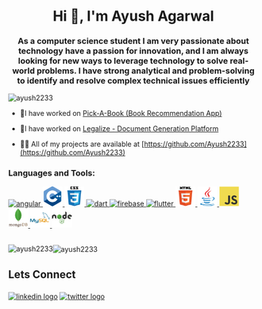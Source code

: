 <h1 align="center">Hi 👋, I'm Ayush Agarwal</h1>
<h3 align="center">As a computer science student I am very passionate about technology have a passion for innovation, and I am always looking for new ways to leverage technology to solve real-world problems. I have strong analytical and problem-solving to identify and resolve complex technical issues efficiently</h3>

<p align="left"> <img src="https://komarev.com/ghpvc/?username=ayush2233&label=Profile%20views&color=0e75b6&style=flat" alt="ayush2233" /> </p>


- 🔭I have worked on [Pick-A-Book (Book Recommendation App)](https://github.com/Ayush2233/Pick-A-Book)

- 🔭I have worked on [Legalize - Document Generation Platform](https://github.com/Ayush2233/Legalize)

- 👨‍💻 All of my projects are available at [https://github.com/Ayush2233](https://github.com/Ayush2233)


<h3 align="left">Languages and Tools:</h3>
<p align="left"> <a href="https://angular.io" target="_blank" rel="noreferrer"> <img src="https://angular.io/assets/images/logos/angular/angular.svg" alt="angular" width="40" height="40"/> </a> 
<a href="https://www.w3schools.com/cpp/" target="_blank" rel="noreferrer"> <img src="https://raw.githubusercontent.com/devicons/devicon/master/icons/cplusplus/cplusplus-original.svg" alt="cplusplus" width="40" height="40"/> </a> 
  <a href="https://www.w3schools.com/css/" target="_blank" rel="noreferrer"> <img src="https://raw.githubusercontent.com/devicons/devicon/master/icons/css3/css3-original-wordmark.svg" alt="css3" width="40" height="40"/> </a> 
  <a href="https://dart.dev" target="_blank" rel="noreferrer"> <img src="https://www.vectorlogo.zone/logos/dartlang/dartlang-icon.svg" alt="dart" width="40" height="40"/> </a>
 <a href="https://firebase.google.com/" target="_blank" rel="noreferrer"> <img src="https://www.vectorlogo.zone/logos/firebase/firebase-icon.svg" alt="firebase" width="40" height="40"/> </a> 
 <a href="https://flutter.dev" target="_blank" rel="noreferrer"> <img src="https://www.vectorlogo.zone/logos/flutterio/flutterio-icon.svg" alt="flutter" width="40" height="40"/> </a> <a href="https://www.w3.org/html/" target="_blank" rel="noreferrer"> <img src="https://raw.githubusercontent.com/devicons/devicon/master/icons/html5/html5-original-wordmark.svg" alt="html5" width="40" height="40"/> </a> <a href="https://www.java.com" target="_blank" rel="noreferrer"> <img src="https://raw.githubusercontent.com/devicons/devicon/master/icons/java/java-original.svg" alt="java" width="40" height="40"/> </a> <a href="https://developer.mozilla.org/en-US/docs/Web/JavaScript" target="_blank" rel="noreferrer"> <img src="https://raw.githubusercontent.com/devicons/devicon/master/icons/javascript/javascript-original.svg" alt="javascript" width="40" height="40"/> </a> <a href="https://www.mongodb.com/" target="_blank" rel="noreferrer"> <img src="https://raw.githubusercontent.com/devicons/devicon/master/icons/mongodb/mongodb-original-wordmark.svg" alt="mongodb" width="40" height="40"/> </a> <a href="https://www.mysql.com/" target="_blank" rel="noreferrer"> <img src="https://raw.githubusercontent.com/devicons/devicon/master/icons/mysql/mysql-original-wordmark.svg" alt="mysql" width="40" height="40"/> </a> <a href="https://nodejs.org" target="_blank" rel="noreferrer"> <img src="https://raw.githubusercontent.com/devicons/devicon/master/icons/nodejs/nodejs-original-wordmark.svg" alt="nodejs" width="40" height="40"/> </a>

<br>
<br>
<p><img align="left" src="https://github-readme-stats.vercel.app/api/top-langs?username=ayush2233&show_icons=true&locale=en&layout=compact" alt="ayush2233" /></p>



<p><img align="center" src="https://github-readme-streak-stats.herokuapp.com/?user=ayush2233&" alt="ayush2233" /></p>

<h2 align="left">Lets Connect</h2>

###

<div align="left">
  <a href="www.linkedin.com/in/ayush-agarwal-80764821b" target="_blank" rel="noreferrer"> <img src="https://raw.githubusercontent.com/maurodesouza/profile-readme-generator/master/src/assets/icons/social/linkedin/default.svg" width="52" height="40" alt="linkedin logo"  /></a>
  <a href="https://nodejs.org" target="_blank" rel="noreferrer">   <img src="https://raw.githubusercontent.com/maurodesouza/profile-readme-generator/master/src/assets/icons/social/instagram/default.svg" width="52" height="40" alt="twitter logo"  /></a>
</div>

###
